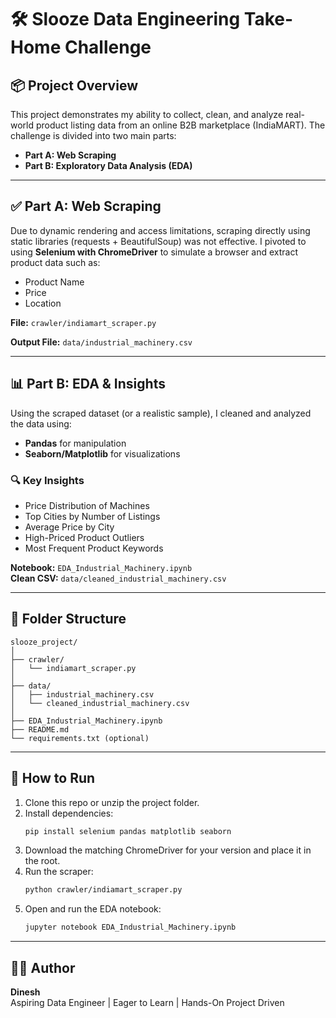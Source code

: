 # 🛠️ Slooze Data Engineering Take-Home Challenge

## 📦 Project Overview

This project demonstrates my ability to collect, clean, and analyze real-world product listing data from an online B2B marketplace (IndiaMART). The challenge is divided into two main parts:

- **Part A: Web Scraping**
- **Part B: Exploratory Data Analysis (EDA)**

---

## ✅ Part A: Web Scraping

Due to dynamic rendering and access limitations, scraping directly using static libraries (requests + BeautifulSoup) was not effective. I pivoted to using **Selenium with ChromeDriver** to simulate a browser and extract product data such as:

- Product Name
- Price
- Location

**File:** `crawler/indiamart_scraper.py`

**Output File:** `data/industrial_machinery.csv`

---

## 📊 Part B: EDA & Insights

Using the scraped dataset (or a realistic sample), I cleaned and analyzed the data using:

- **Pandas** for manipulation
- **Seaborn/Matplotlib** for visualizations

### 🔍 Key Insights
- Price Distribution of Machines
- Top Cities by Number of Listings
- Average Price by City
- High-Priced Product Outliers
- Most Frequent Product Keywords

**Notebook:** `EDA_Industrial_Machinery.ipynb`  
**Clean CSV:** `data/cleaned_industrial_machinery.csv`

---

## 📂 Folder Structure

```
slooze_project/
│
├── crawler/
│   └── indiamart_scraper.py
│
├── data/
│   ├── industrial_machinery.csv
│   └── cleaned_industrial_machinery.csv
│
├── EDA_Industrial_Machinery.ipynb
├── README.md
└── requirements.txt (optional)
```

---

## 🚀 How to Run

1. Clone this repo or unzip the project folder.
2. Install dependencies:
   ```bash
   pip install selenium pandas matplotlib seaborn
   ```
3. Download the matching ChromeDriver for your version and place it in the root.
4. Run the scraper:
   ```bash
   python crawler/indiamart_scraper.py
   ```
5. Open and run the EDA notebook:
   ```bash
   jupyter notebook EDA_Industrial_Machinery.ipynb
   ```

---

## 🙋‍♂️ Author

**Dinesh**  
Aspiring Data Engineer | Eager to Learn | Hands-On Project Driven
